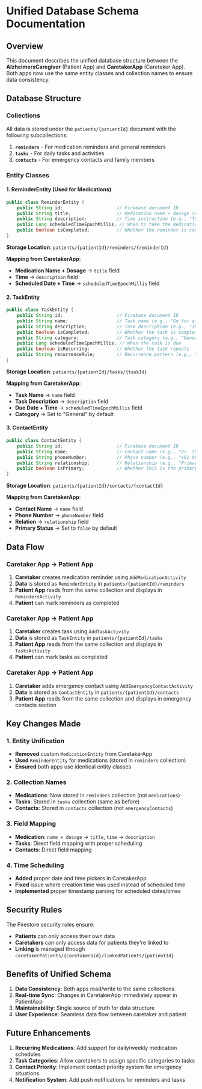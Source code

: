 # Unified Database Schema Documentation

## Overview
This document describes the unified database structure between the **AlzheimersCaregiver** (Patient App) and **CaretakerApp** (Caretaker App). Both apps now use the same entity classes and collection names to ensure data consistency.

## Database Structure

### Collections
All data is stored under the `patients/{patientId}` document with the following subcollections:

1. **`reminders`** - For medication reminders and general reminders
2. **`tasks`** - For daily tasks and activities  
3. **`contacts`** - For emergency contacts and family members

### Entity Classes

#### 1. ReminderEntity (Used for Medications)
```java
public class ReminderEntity {
    public String id;                    // Firebase document ID
    public String title;                 // Medication name + dosage (e.g., "Donepezil - 10mg")
    public String description;           // Time instruction (e.g., "Take at 08:00 AM")
    public Long scheduledTimeEpochMillis; // When to take the medication
    public boolean isCompleted;          // Whether the reminder is completed
}
```

**Storage Location**: `patients/{patientId}/reminders/{reminderId}`

**Mapping from CaretakerApp**:
- **Medication Name + Dosage** → `title` field
- **Time** → `description` field  
- **Scheduled Date + Time** → `scheduledTimeEpochMillis` field

#### 2. TaskEntity
```java
public class TaskEntity {
    public String id;                    // Firebase document ID
    public String name;                  // Task name (e.g., "Go for a walk")
    public String description;           // Task description (e.g., "30 minutes in the garden")
    public boolean isCompleted;          // Whether the task is completed
    public String category;              // Task category (e.g., "General", "Exercise")
    public Long scheduledTimeEpochMillis; // When the task is due
    public boolean isRecurring;          // Whether the task repeats
    public String recurrenceRule;        // Recurrence pattern (e.g., "DAILY", "WEEKLY:MON,WED,FRI")
}
```

**Storage Location**: `patients/{patientId}/tasks/{taskId}`

**Mapping from CaretakerApp**:
- **Task Name** → `name` field
- **Task Description** → `description` field
- **Due Date + Time** → `scheduledTimeEpochMillis` field
- **Category** → Set to "General" by default

#### 3. ContactEntity
```java
public class ContactEntity {
    public String id;                    // Firebase document ID
    public String name;                  // Contact name (e.g., "Dr. Sharma")
    public String phoneNumber;           // Phone number (e.g., "+91-9876543210")
    public String relationship;          // Relationship (e.g., "Primary Doctor")
    public boolean isPrimary;            // Whether this is the primary contact
}
```

**Storage Location**: `patients/{patientId}/contacts/{contactId}`

**Mapping from CaretakerApp**:
- **Contact Name** → `name` field
- **Phone Number** → `phoneNumber` field
- **Relation** → `relationship` field
- **Primary Status** → Set to `false` by default

## Data Flow

### Caretaker App → Patient App
1. **Caretaker** creates medication reminder using `AddMedicationActivity`
2. **Data** is stored as `ReminderEntity` in `patients/{patientId}/reminders`
3. **Patient App** reads from the same collection and displays in `RemindersActivity`
4. **Patient** can mark reminders as completed

### Caretaker App → Patient App
1. **Caretaker** creates task using `AddTaskActivity`
2. **Data** is stored as `TaskEntity` in `patients/{patientId}/tasks`
3. **Patient App** reads from the same collection and displays in `TasksActivity`
4. **Patient** can mark tasks as completed

### Caretaker App → Patient App
1. **Caretaker** adds emergency contact using `AddEmergencyContactActivity`
2. **Data** is stored as `ContactEntity` in `patients/{patientId}/contacts`
3. **Patient App** reads from the same collection and displays in emergency contacts section

## Key Changes Made

### 1. Entity Unification
- **Removed** custom `MedicationEntity` from CaretakerApp
- **Used** `ReminderEntity` for medications (stored in `reminders` collection)
- **Ensured** both apps use identical entity classes

### 2. Collection Names
- **Medications**: Now stored in `reminders` collection (not `medications`)
- **Tasks**: Stored in `tasks` collection (same as before)
- **Contacts**: Stored in `contacts` collection (not `emergencyContacts`)

### 3. Field Mapping
- **Medication**: `name + dosage` → `title`, `time` → `description`
- **Tasks**: Direct field mapping with proper scheduling
- **Contacts**: Direct field mapping

### 4. Time Scheduling
- **Added** proper date and time pickers in CaretakerApp
- **Fixed** issue where creation time was used instead of scheduled time
- **Implemented** proper timestamp parsing for scheduled dates/times

## Security Rules

The Firestore security rules ensure:
- **Patients** can only access their own data
- **Caretakers** can only access data for patients they're linked to
- **Linking** is managed through `caretakerPatients/{caretakerUid}/linkedPatients/{patientId}`

## Benefits of Unified Schema

1. **Data Consistency**: Both apps read/write to the same collections
2. **Real-time Sync**: Changes in CaretakerApp immediately appear in PatientApp
3. **Maintainability**: Single source of truth for data structure
4. **User Experience**: Seamless data flow between caretaker and patient

## Future Enhancements

1. **Recurring Medications**: Add support for daily/weekly medication schedules
2. **Task Categories**: Allow caretakers to assign specific categories to tasks
3. **Contact Priority**: Implement contact priority system for emergency situations
4. **Notification System**: Add push notifications for reminders and tasks
